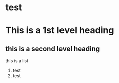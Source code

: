# test
# This is a 1st level heading
## this is a second level heading

this is a list 


1. test
2. test
